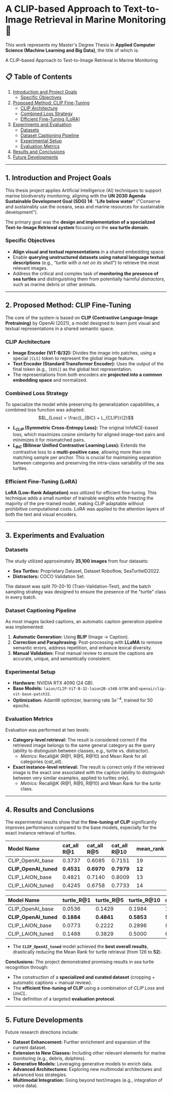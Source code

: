 # A CLIP-based Approach to Text-to-Image Retrieval in Marine Monitoring 🐢
This work represents my Master's Degree Thesis in **Applied Computer Science (Machine Learning and Big Data)**, the title of which is:

A CLIP-based Approach to Text-to-Image Retrieval in Marine Monitoring

## 📋 Table of Contents

1. [Introduction and Project Goals](#1-introduction-and-project-goals)
    * [Specific Objectives](#specific-objectives)
2. [Proposed Method: CLIP Fine-Tuning](#2-proposed-method-clip-fine-tuning)
    * [CLIP Architecture](#clip-architecture)
    * [Combined Loss Strategy](#combined-loss-strategy)
    * [Efficient Fine-Tuning (LoRA)](#efficient-fine-tuning-lora)
3. [Experiments and Evaluation](#3-experiments-and-evaluation)
    * [Datasets](#datasets)
    * [Dataset Captioning Pipeline](#dataset-captioning-pipeline)
    * [Experimental Setup](#experimental-setup)
    * [Evaluation Metrics](#evaluation-metrics)
4. [Results and Conclusions](#4-results-and-conclusions)
5. [Future Developments](#5-future-developments)

---

## 1. Introduction and Project Goals

This thesis project applies Artificial Intelligence (AI) techniques to support marine biodiversity monitoring, aligning with the **UN 2030 Agenda Sustainable Development Goal (SDG) 14**: "**Life below water**" ("Conserve and sustainably use the oceans, seas and marine resources for sustainable development").

The primary goal was the **design and implementation of a specialized Text-to-Image Retrieval system** focusing on the **sea turtle domain**.

### Specific Objectives
* **Align visual and textual representations** in a shared embedding space.
* Enable **querying unstructured datasets using natural language textual descriptions** (e.g., *“turtle with a net on its shell”*) to retrieve the most relevant images.
* Address the critical and complex task of **monitoring the presence of sea turtles** and distinguishing them from potentially harmful *distractors*, such as marine debris or other animals.

---

## 2. Proposed Method: CLIP Fine-Tuning

The core of the system is based on **CLIP (Contrastive Language–Image Pretraining)** by OpenAI (2021), a model designed to learn joint visual and textual representations in a shared semantic space.

### CLIP Architecture
* **Image Encoder (ViT-B/32):** Divides the image into patches, using a special `[CLS]` token to represent the global image feature.
* **Text Encoder (Standard Transformer Encoder):** Uses the output of the final token (e.g., `[EOS]`) as the global text representation.
* The representations from both encoders are **projected into a common embedding space** and normalized.

### Combined Loss Strategy
To specialize the model while preserving its generalization capabilities, a combined loss function was adopted:
$$L_{Loss} = \frac{L_{BiC} + L_{CLIP}}{2}$$

* **$L_{CLIP}$ (Symmetric Cross-Entropy Loss):** The original InfoNCE-based loss, which maximizes cosine similarity for aligned image-text pairs and minimizes it for mismatched pairs.
* **$L_{BiC}$ (Bilinear Unified Contrastive Learning Loss):** Extends the contrastive loss to a **multi-positive case**, allowing more than one matching sample per anchor. This is crucial for maintaining separation between categories and preserving the intra-class variability of the sea turtles.

### Efficient Fine-Tuning (LoRA)
**LoRA (Low-Rank Adaptation)** was utilized for efficient fine-tuning. This technique adds a small number of trainable weights while freezing the majority of the pre-trained model, making CLIP adaptable without prohibitive computational costs. LoRA was applied to the attention layers of both the text and visual encoders.

---

## 3. Experiments and Evaluation

### Datasets
The study utilized approximately **35,100 images** from four datasets:
* **Sea Turtles:** Proprietary Dataset, Dataset Roboflow, SeaTurtleID2022.
* **Distractors:** COCO Validation Set.

The dataset was split 70-20-10 (Train-Validation-Test), and the batch sampling strategy was designed to ensure the presence of the "turtle" class in every batch.

### Dataset Captioning Pipeline
As most images lacked captions, an automatic caption generation pipeline was implemented:
1.  **Automatic Generation:** Using **BLIP** (Image → Caption).
2.  **Correction and Paraphrasing:** Post-processing with **LLaMA** to remove semantic errors, address repetition, and enhance lexical diversity.
3.  **Manual Validation:** Final manual review to ensure the captions are accurate, unique, and semantically consistent.

### Experimental Setup
* **Hardware:** NVIDIA RTX 4090 (24 GB).
* **Base Models:** `laion/CLIP-ViT-B-32-laion2B-s34B-b79K` and `openai/clip-vit-base-patch32`.
* **Optimization:** AdamW optimizer, learning rate $3e^{-4}$, trained for 50 epochs.

### Evaluation Metrics
Evaluation was performed at two levels:

* **Category-level retrieval:** The result is considered correct if the retrieved image belongs to the same general category as the query (ability to distinguish between classes, e.g., turtle vs. distractor).
    * *Metrics:* Recall@K (R@1, R@5, R@10) and Mean Rank for all categories (*cat\_all*).
* **Exact instance-level retrieval:** The result is correct only if the retrieved image is the exact one associated with the caption (ability to distinguish between very similar examples, applied to turtles only).
    * *Metrics:* Recall@K (R@1, R@5, R@10) and Mean Rank for the *turtle* class.

---

## 4. Results and Conclusions

The experimental results show that the **fine-tuning of CLIP** significantly improves performance compared to the base models, especially for the exact instance retrieval of turtles.

| Model Name | cat\_all R@1 | cat\_all R@5 | cat\_all R@10 | mean\_rank |
| :--- | :--- | :--- | :--- | :--- |
| CLIP\_OpenAI\_base | 0.3737 | 0.6085 | 0.7151 | 19 |
| **CLIP\_OpenAI\_tuned** | **0.4531** | **0.6970** | **0.7979** | **12** |
| CLIP\_LAION\_base | 0.4821 | 0.7140 | 0.8009 | 13 |
| CLIP\_LAION\_tuned | 0.4245 | 0.6758 | 0.7733 | 14 |

| Model Name | turtle\_R@1 | turtle\_R@5 | turtle\_R@10 | mean\_rank |
| :--- | :--- | :--- | :--- | :--- |
| CLIP\_OpenAI\_base | 0.0536 | 0.1429 | 0.1984 | 126 |
| **CLIP\_OpenAI\_tuned** | **0.1884** | **0.4841** | **0.5853** | **52** |
| CLIP\_LAION\_base | 0.0773 | 0.2222 | 0.2896 | 87 |
| CLIP\_LAION\_tuned | 0.1488 | 0.3829 | 0.5000 | 68 |

* The **`CLIP_OpenAI_tuned`** model achieved the **best overall results**, drastically reducing the Mean Rank for turtle retrieval (from 126 to **52**).

**Conclusions:** The project demonstrated promising results in sea turtle recognition through:
* The construction of a **specialized and curated dataset** (cropping + automatic captions + manual review).
* The **efficient fine-tuning of CLIP** using a combination of *CLIP Loss* and *UniCL*.
* The definition of a targeted **evaluation protocol**.

---

## 5. Future Developments

Future research directions include:
* **Dataset Enhancement:** Further enrichment and expansion of the current dataset.
* **Extension to New Classes:** Including other relevant elements for marine monitoring (e.g., debris, dolphins).
* **Generative Models:** Leveraging generative models to enrich data.
* **Advanced Architectures:** Exploring new multimodal architectures and advanced loss strategies.
* **Multimodal Integration:** Going beyond text/images (e.g., integration of voice data).
